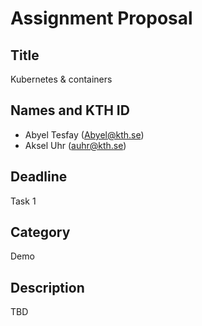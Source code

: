 
# Assignment Proposal

## Title

Kubernetes & containers

## Names and KTH ID

- Abyel Tesfay (Abyel@kth.se)
- Aksel Uhr (auhr@kth.se)

## Deadline

Task 1

## Category

Demo

## Description

TBD
